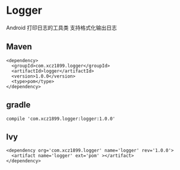 # Logger
Android 打印日志的工具类  支持格式化输出日志

Maven
------
```
<dependency>
  <groupId>com.xcz1899.logger</groupId>
  <artifactId>logger</artifactId>
  <version>1.0.0</version>
  <type>pom</type>
</dependency>
```

gradle
------
```
compile 'com.xcz1899.logger:logger:1.0.0'
```

lvy
------
```
<dependency org='com.xcz1899.logger' name='logger' rev='1.0.0'>
  <artifact name='logger' ext='pom' ></artifact>
</dependency>
```
